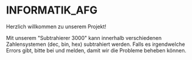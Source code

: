 # INFORMATIK_AFG
Herzlich willkommen zu unserem Projekt!

Mit unserem "Subtrahierer 3000" kann innerhalb verschiedenen Zahlensystemen (dec, bin, hex) subtrahiert werden.
Falls es irgendwelche Errors gibt, bitte bei und melden, damit wir die Probleme beheben können.


